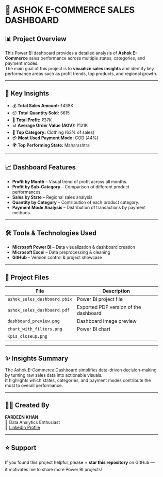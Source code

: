 # 🧾 ASHOK E-COMMERCE SALES DASHBOARD

## 📊 Project Overview
This Power BI dashboard provides a detailed analysis of **Ashok E-Commerce** sales performance across multiple states, categories, and payment modes.  
The main goal of this project is to **visualize sales insights** and identify key performance areas such as profit trends, top products, and regional growth.

---

## 🧠 Key Insights
- 💰 **Total Sales Amount:** ₹438K  
- 📦 **Total Quantity Sold:** 5615  
- 💸 **Total Profit:** ₹37K  
- 📊 **Average Order Value (AOV):** ₹121K  
- 👕 **Top Category:** Clothing (63% of sales)  
- 💳 **Most Used Payment Mode:** COD (44%)  
- 🌍 **Top Performing State:** Maharashtra  

---

## 📈 Dashboard Features
- **Profit by Month** – Visual trend of profit across all months.  
- **Profit by Sub-Category** – Comparison of different product performances.  
- **Sales by State** – Regional sales analysis.  
- **Quantity by Category** – Contribution of each product category.  
- **Payment Mode Analysis** – Distribution of transactions by payment methods.  

---


## 🛠️ Tools & Technologies Used
- **Microsoft Power BI** – Data visualization & dashboard creation  
- **Microsoft Excel** – Data preprocessing & cleaning  
- **GitHub** – Version control & project showcase  

---

## 📂 Project Files
| File | Description |
|------|--------------|
| `ashok_sales_dashboard.pbix` | Power BI project file |
| `ashok_sales_dashboard.pdf` | Exported PDF version of the dashboard |
| `dashboard_preview.png` | Dashboard image preview |
| `chart_with_filters.png` | Power BI chart |
| `Kpis_closeup.png` |  

---
## ✨ Insights Summary
The Ashok E-Commerce Dashboard simplifies data-driven decision-making by turning raw sales data into actionable visuals.  
It highlights which states, categories, and payment modes contribute the most to overall performance.

---

## 👨‍💻 Created By
**FARDEEN KHAN**  
📍 Data Analytics Enthusiast  
🔗 [LinkedIn Profile](https://www.linkedin.com/in/mrfardeenkhan)

---

## ⭐ Support
If you found this project helpful, please ⭐ **star this repository** on GitHub — it motivates me to share more Power BI projects!
